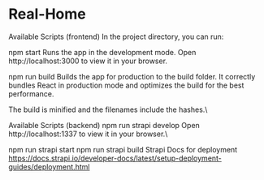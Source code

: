 # Real-Home
Available Scripts (frontend)
In the project directory, you can run:

npm start
Runs the app in the development mode.
Open http://localhost:3000 to view it in your browser.

npm run build
Builds the app for production to the build folder.
It correctly bundles React in production mode and optimizes the build for the best performance.

The build is minified and the filenames include the hashes.\

Available Scripts (backend)
npm run strapi develop
Open http://localhost:1337 to view it in your browser.\

npm run strapi start
npm run strapi build
Strapi Docs for deployment
https://docs.strapi.io/developer-docs/latest/setup-deployment-guides/deployment.html
